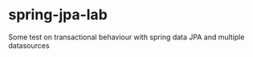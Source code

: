 # spring-jpa-lab

Some test on transactional behaviour with spring data JPA and multiple datasources
